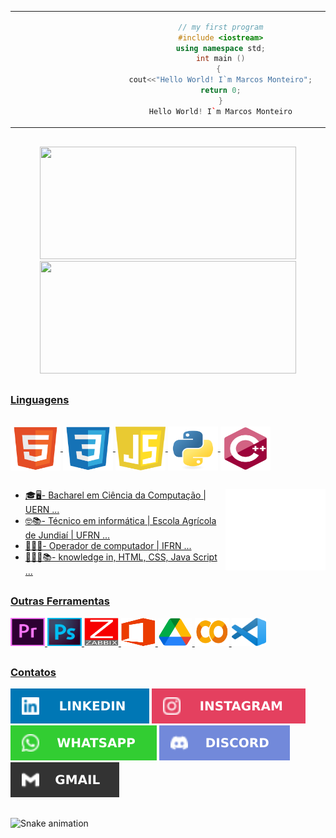 
 <table>
  <tr>
  <td  align="center" width="30%">

  ```C++
  // my first program
  #include <iostream>
  using namespace std;
  int main ()
                                               {                                              
  cout<<"Hello World! I`m Marcos Monteiro";
  return 0;
  }
  Hello World! I`m Marcos Monteiro

  ```        

  </td>

 <td width="70%">
  <img align="right" alt="Marcos-ROBOT" height="180" style="border-radius:150px;" src="https://github.com/marcos16165/marcos16165/blob/main/img/ROBOT2.png">
 </td>
 </tr>
</table>

<div>

 ##
 
<div align="center">
  <a href="https://github.com/marcos16165">
  <img height="180em" width="410em" src="https://github-readme-stats.vercel.app/api?username=marcos16165&show_icons=true&theme=tokyonight&include_all_commits=true&count_private=true"/>
  <img height="180em" width="410em" src="https://github-readme-stats.vercel.app/api/top-langs/?username=marcos16165&layout=compact&langs_count=7&theme=tokyonight"/>
</div>
  
  ##
<h3>Linguagens </h3> 
<div style="display: inline_block"><br>
  <img align="center" alt="Marcos-HTML" height="70" width="80" src="https://github.com/marcos16165/marcos16165/blob/main/img/HTML5.svg">
  <img align="center" alt="Marcos-CSS" height="70" width="80" src="https://github.com/marcos16165/marcos16165/blob/main/img/CSS3.svg">
  <img align="center" alt="Marcos-JS" height="70" width="80" src="https://github.com/marcos16165/marcos16165/blob/main/img/JS.svg">
  <img align="center" alt="Marcos-PY" height="70" width="80" src="https://github.com/marcos16165/marcos16165/blob/main/img/PY.svg">
  <img align="center" alt="Marcos-C++" height="70" width="80" src="https://github.com/marcos16165/marcos16165/blob/main/img/C++.svg">
</div>
  
  ##
 
 <img align="right" alt="Marcos-BOOKS" width="160" height="130" src="https://github.com/marcos16165/marcos16165/blob/main/img/LIVROS.gif">
 
   - 🎓🖥️- Bacharel em Ciência da Computação | UERN ...
   - 🤓📚- Técnico em informática | Escola Agrícola de Jundiaí | UFRN ...
   - 🧑🏻‍💻- Operador de computador | IFRN ...
   - 👨🏻‍💻📚- knowledge in, HTML, CSS, Java Script ...
   
   
 
  ##
 <h3>Outras Ferramentas </h3>
 <div>
  <img height="45" width="55" src="https://github.com/marcos16165/marcos16165/blob/main/img/PREMIERE.png">
  <img height="45" width="55" src="https://github.com/marcos16165/marcos16165/blob/main/img/PHOTOSHOP.png">
  <img height="45" width="55" src="https://github.com/marcos16165/marcos16165/blob/main/img/ZABBIX.png">
  <img height="45" width="55" src="https://github.com/marcos16165/marcos16165/blob/main/img/OFFICE.png">
  <img height="45" width="55" src="https://github.com/marcos16165/marcos16165/blob/main/img/DRIVE.png">
  <img height="45" width="55" src="https://github.com/marcos16165/marcos16165/blob/main/img/COLAB.png">
  <img height="45" width="55" src="https://github.com/marcos16165/marcos16165/blob/main/img/VSCODE.png">
 </div>
 
  ##
  
<div> 
<h3>Contatos </h3>
   <a href="https://www.linkedin.com/in/francisco-marcos%E2%99%BF-5691b2211/" target="_blank"><img src="https://github.com/marcos16165/marcos16165/blob/main/img/LINKEDIN.svg" target="_blank"></a> 
   <a href="https://www.instagram.com/marcosmonteiro1601/" target="_blank"><img src="https://github.com/marcos16165/marcos16165/blob/main/img/INSTAGRAM.svg" target="_blank"></a>
 	<a href="https://contate.me/Marcos_Monteiro" target="_blank"><img src="https://github.com/marcos16165/marcos16165/blob/main/img/WHATSAPP.svg" target="_blank"></a>
  <a href="https://discord.gg/marcos16165#2261" target="_blank"><img src="https://github.com/marcos16165/marcos16165/blob/main/img/DISCORD.svg" target="_blank"></a>
  <a href = "mailto:franciscomarcos1616@gmail.com"><img src="https://github.com/marcos16165/marcos16165/blob/main/img/GMAIL.svg" target="_blank"></a>

</div>

 ##
![Snake animation](https://github.com/marcos16165/marcos16165/blob/output/github-contribution-grid-snake.svg)
 


  
